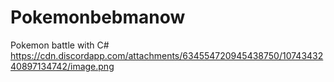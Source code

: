 # Pokemonbebmanow
Pokemon battle with C# 
https://cdn.discordapp.com/attachments/634554720945438750/1074343240897134742/image.png

